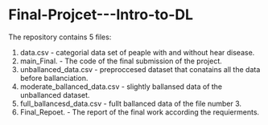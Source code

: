 # Final-Projcet---Intro-to-DL
The repository contains 5 files: 
1. data.csv - categorial data set of peaple with and without hear disease. 
2. main_Final. - The code of the final submission of the project. 
3. unballanced_data.csv - preproccesed dataset that conatains all the data before ballanciation.
4. moderate_ballanced_data.csv - slightly ballansed data of the unballanced dataset. 
5. full_ballancesd_data.csv - fullt ballanced data of the file number 3. 
6. Final_Repoet. - The report of the final work according the requierments. 
